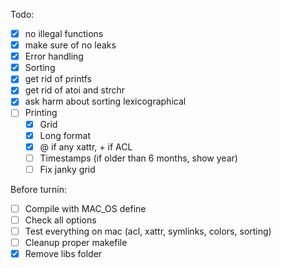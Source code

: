 Todo:
 - [X] no illegal functions
 - [X] make sure of no leaks
 - [X] Error handling
 - [X] Sorting
 - [X] get rid of printfs
 - [X] get rid of atoi and strchr
 - [X] ask harm about sorting lexicographical
 - [ ] Printing
   - [X] Grid
   - [X] Long format
   - [X] @ if any xattr, + if ACL
   - [ ] Timestamps (if older than 6 months, show year)
   - [ ] Fix janky grid

Before turnin:
 - [ ] Compile with MAC_OS define
 - [ ] Check all options
 - [ ] Test everything on mac (acl, xattr, symlinks, colors, sorting)
 - [ ] Cleanup proper makefile
 - [X] Remove libs folder
